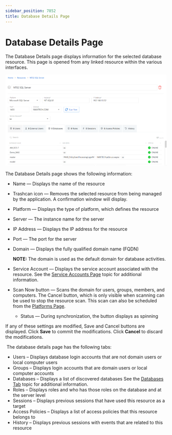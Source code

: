 ```yaml
---
sidebar_position: 7852
title: Database Details Page
---
```


# Database Details Page

The Database Details page displays information for the selected database resource. This page is opened from any linked resource within the various interfaces.

![Database Details page](../../../../../../../../../static/images/PrivilegeSecure_4.2/Content/Resources/Images/PrivilegeSecure/AccessManagement/Admin/Policy/Resources/DatabaseDetailsPage.png "Database Details page")

The Database Details page shows the following information:

* Name — Displays the name of the resource
* Trashcan icon — Removes the selected resource from being managed by the application. A confirmation window will display.
* Platform — Displays the type of platform, which defines the resource
* Server — The instance name for the server
* IP Address — Displays the IP address for the resource
* Port — The port for the server
* Domain — Displays the fully qualified domain name (FQDN)

  **NOTE:** The domain is used as the default domain for database activities.
* Service Account — Displays the service account associated with the resource. See the [Service Accounts Page](../../../Configuration/Page/ServiceAccounts "Service Accounts Page") topic for additional information.
* Scan Now button — Scans the domain for users, groups, members, and computers. The Cancel button, which is only visible when scanning can be used to stop the resource scan. This scan can also be scheduled from the [Platforms Page](../Platforms/Overview "Platforms Page").

  * Status — During synchronization, the button displays as spinning

If any of these settings are modified, Save and Cancel buttons are displayed. Click **Save** to commit the modifications. Click **Cancel** to discard the modifications.

 The database details page has the following tabs:

* Users – Displays database login accounts that are not domain users or local computer users
* Groups – Displays login accounts that are domain users or local computer accounts
* Databases – Displays a list of discovered databases See the [Databases Tab](../../Tab/Resources/Databases "Databases Tab") topic for additional information.
* Roles – Displays roles and who has those roles on the database and at the server level
* Sessions – Displays previous sessions that have used this resource as a target
* Access Policies – Displays a list of access policies that this resource belongs to
* History – Displays previous sessions with events that are related to this resource